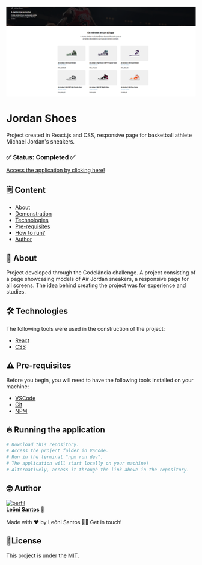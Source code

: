<p align="left">
  <img alt="Demonstração" src="projectbanner.png" width="1000">
</p>

<div align="center">
	<h1 align="left" font-size="10px">Jordan Shoes</h1>
	<p align="left">Project created in React.js and CSS, responsive page for basketball athlete Michael Jordan's sneakers.</p>
</div>
<h3  align="left">
		✅ Status: Completed ✅
</h3>
<div align="left">
<a href="https://jordanshoesr.vercel.app/">Access the application by clicking here!</a>
</div>

## 🗒️ Content

- [About](#-About)
- [Demonstration](#-Demonstration)
- [Technologies](#-Technologies)
- [Pre-requisites](#-Pre-requisites)
- [How to run?](#-Running-the-application)
- [Author](#-Author)

## 📖 About
Project developed through the Codelândia challenge. A project consisting of a page showcasing models of Air Jordan sneakers, a responsive page for all screens. The idea behind creating the project was for experience and studies.

## 🛠 Technologies

The following tools were used in the construction of the project:

- [React](https://developer.mozilla.org/en-US/docs/Learn/Tools_and_testing/Client-side_JavaScript_frameworks/React_getting_started)
- [CSS](https://developer.mozilla.org/pt-BR/docs/Web/CSS)

## ⚠️ Pre-requisites

Before you begin, you will need to have the following tools installed on your machine:

- [VSCode](https://code.visualstudio.com/)
- [Git](https://git-scm.com)
- [NPM](https://www.npmjs.com)


## 🔥 Running the application

```bash
# Download this repository.
# Access the project folder in VSCode.
# Run in the terminal "npm run dev".
# The application will start locally on your machine!
# Alternatively, access it through the link above in the repository.
```

<!-- AUTHOR -->

## 🤓 Author

<div align="left" >
<a href="https://www.linkedin.com/in/leonisantos/">
 <img src="https://avatars.githubusercontent.com/u/110071892?v=4" width="200px;" alt="perfil"/>
 <br />
 <b>Leôni Santos</b></a> <a href="https://www.linkedin.com/in/leonisantos/" title="Linkedin">🚀
</a>
 <br />
 <br />
Made with ❤️ by Leôni Santos 👋🏽 Get in touch!

</div>

## 📕License

This project is under the [MIT](./LICENSE).
